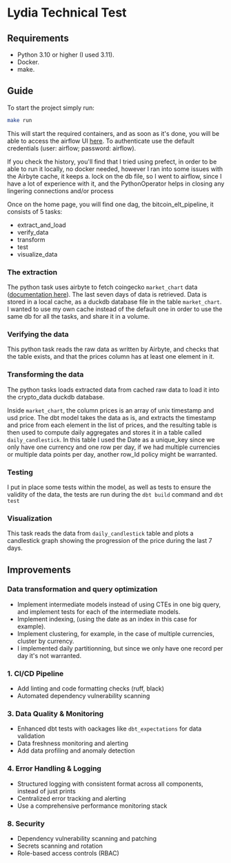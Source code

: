 # Lydia Technical Test

## Requirements

- Python 3.10 or higher (I used 3.11).
- Docker.
- make.

## Guide

To start the project simply run:

```bash
make run
```

This will start the required containers, and as soon as it's done, you will be able to access the airflow UI [here](http://localhost:8080/).
To authenticate use the default credentials (user: airflow; password: airflow).

If you check the history, you'll find that I tried using prefect, in order to be able to run it locally, no docker needed, however I ran into some issues with the Airbyte cache, it keeps a. lock on the db file, so I went to airflow, since I have a lot of experience with it, and the PythonOperator helps in closing any lingering connections and/or process

Once on the home page, you will find one dag, the bitcoin_elt_pipeline, it consists of 5 tasks:
- extract_and_load
- verify_data
- transform
- test 
- visualize_data

### The extraction

The python task uses airbyte to fetch coingecko `market_chart` data ([documentation here](https://docs.airbyte.com/integrations/sources/coingecko-coins)).
The last seven days of data is retrieved.
Data is stored in a local cache, as a duckdb database file in the table `market_chart`.
I wanted to use my own cache instead of the default one in order to use the same db for all the tasks, and share it in a volume.


### Verifying the data

This python task reads the raw data as written by Airbyte, and checks that the table exists, and that the prices column has at least one element in it.

### Transforming the data
The python tasks loads extracted data from cached raw data to load it into the crypto_data duckdb database.

Inside `market_chart`, the column prices is an array of unix timestamp and usd price. The dbt model takes the data as is, and extracts the timestamp and price from each element in the list of prices, and the resulting table is then used to compute daily aggregates and stores it in a table called `daily_candlestick`. In this table I used the Date as a unique_key since we only have one currency and one row per day, if we had multiple currencies or multiple data points per day, another row_Id policy might be warranted.


### Testing

I put in place some tests within the model, as well as tests to ensure the validity of the data, the tests are run during the `dbt build` command and `dbt test`

### Visualization

This task reads the data from `daily_candlestick` table and plots a candlestick graph showing the progression of the price during the last 7 days.

## Improvements

### Data transformation and query optimization
- Implement intermediate models instead of using CTEs in one big query, and implement tests for each of the intermediate models.
- Implement indexing, (using the date as an index in this case for example).
- Implement clustering, for example, in the case of multiple currencies, cluster by currency.
- I implemented daily partitionning, but since we only have one record per day it's not warranted.

### 1. CI/CD Pipeline
- Add linting and code formatting checks (ruff, black)
- Automated dependency vulnerability scanning

### 3. Data Quality & Monitoring
- Enhanced dbt tests with oackages like `dbt_expectations` for data validation
- Data freshness monitoring and alerting
- Add data profiling and anomaly detection

### 4. Error Handling & Logging
- Structured logging with consistent format across all components, instead of just prints
- Centralized error tracking and alerting
- Use a comprehensive performance monitoring stack

### 8. Security
- Dependency vulnerability scanning and patching
- Secrets scanning and rotation
- Role-based access controls (RBAC)


